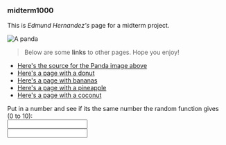 ### midterm1000

This is _Edmund Hernandez's_ page for a midterm project.

![A panda](https://cdn.britannica.com/80/150980-050-84B9202C/Giant-panda-cub-branch.jpg)

> Below are some **links** to other pages.
> Hope you enjoy!
- [Here's the source for the Panda image above](https://www.britannica.com/animal/giant-panda)
- [Here's a page with a donut](secondPage.md)
- [Here's a page with bananas](thirdPage.md)
- [Here's a page with a pineapple](fourthPage.md)
- [Here's a page with a coconut](fifthPage.md)

<!DOCTYPE html>
<html>

<head>
</head>
  
<body>

<form action="randomNumCompare()">
  <label for= "textBox">Put in a number and see if its the same number the random function gives (0 to 10):</label></br>
  <input type="text" id="textBox" name="textBox"></input></br>
  <input type="submit value="Submit">
</form>
  
 <script>
function randomNumCompare() {
  var machineNum = Math.floor(Math.random() * 11)
}
</script>
</body>

</html>
